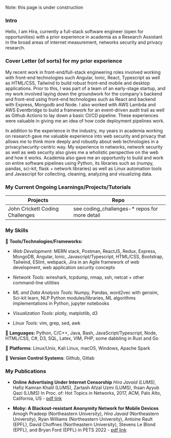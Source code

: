 Note: this page is under construction

### Intro

Hello, I am Hira, currently a full-stack software engineer (open for opportunities) with a prior experience in academia as a Research Assistant in the broad areas of internet measurement, networks security and privacy research.

### Cover Letter (of sorts) for my prior experience

My recent work in front-end/full-stack engineering roles involved working with front-end technologies such Angular, Ionic, React, Typescript as well as HTML/CSS, Tailwind to build robust front-end mobile and desktop applications. Prior to this, I was part of a team of an early-stage startup, and my work involved laying down the groundwork for the company's backend and front-end using front-end technologies such as React and backend with Express, Mongodb and Node. I also worked with AWS Lambda and AWS Eventbridge to build a framework for an event-driven audit trail as well as Github Actions to lay down a basic CI/CD pipeline. These experiences were valuable in giving me an idea of how code deployment pipelines work. 

In addition to the experience in the industry, my years in academia working on research gave me valuable experience into web security and privacy that allows me to think more deeply and robustly about web technologies in a privacy/security-centric way. My experience in networks, network security as well as web security also gives me a wholistic perspective on the web and how it works. Academia also gave me an opportunity to build and work on entire software pipelines using Python, its libraries such as (numpy, pandas, sci-kit, flask + network libraries) as well as Linux automation tools and Javascript for collecting, cleaning, analyzing and visualizing data. 


### My Current Ongoing Learnings/Projects/Tutorials 

|  Projects                                                    | Repo                                                     |
|--------------------------------------------------------------|--------------------------------------------------------- |
| John Crickett Coding Challenges                              |    see coding_challenges-* repos for more detail         |



### My Skills 

🌱 **Tools/Technologies/Frameworks:**
- *Web Development:* MERN stack, Postman, ReactJS, Redux, Express, MongoDB, Angular, Ionic, Javascript/Typescript, HTML/CSS, Bootstrap, Tailwind, ESlint, webpack, Jira in an Agile framework of web development, web application security concepts 
                
- *Network Tools:* wireshark, tcpdump, nmap, ssh, netcat + other command-line utilities 
                
- *ML and Data Analysis Tools:* Numpy, Pandas, word2vec with gensim, Sci-kit learn, NLP Python modules/libraries, ML algorithms implementations in Python, jupyter notebooks 
                
- *Visualization Tools:* plotly, matplotlib, d3 
- *Linux Tools:* vim, grep, sed, awk 
                
🌱 **Languages:** Python, C/C++, Java, Bash, JavaScript/Typescript, Node, HTML/CSS, C\#, D3, SQL, Latex, VIM, PHP, some dabbling in Rust and Go

🌱 **Platforms**: Linux/Unix, Kali Linux, macOS, Windows, Apache Spark

🌱 **Version Control Systems**: Github, Gitlab

### My Publications 

- **Online Advertising Under Internet Censorship** *Hira Javaid (LUMS)*, Hafiz Kamran Khalil (LUMS), Zartash Afzal Uzmi (LUMS), Ihsan Ayyub Qazi (LUMS) In Proc. of: Hot Topics in Networks, 2017, ACM, Palo Alto, California, US - [pdf link](https://censorbib.nymity.ch/pdf/Javaid2017a.pdf)
  
- **Moby: A Blackout-resistant Anonymity Network for Mobile Devices** Amogh Pradeep (Northeastern University), *Hira Javaid* (Northeastern University), Ryan Williams (Northeastern University), Antoine Rault (EPFL), David Choffnes (Northeastern University), Stevens Le Blond (EPFL), and Bryan Ford (EPFL) in PETS 2022 - [pdf link](https://petsymposium.org/popets/2022/popets-2022-0071.pdf)


<!--
**h-100/h-100** is a ✨ _special_ ✨ repository because its `README.md` (this file) appears on your GitHub profile.

Here are some ideas to get you started:

- 🔭 I’m currently working on ...
- 🌱 I’m currently learning ...
- 👯 I’m looking to collaborate on ...
- 🤔 I’m looking for help with ...
- 💬 Ask me about ...
- 📫 How to reach me: ...
- 😄 Pronouns: ...
- ⚡ Fun fact: ...
-->
